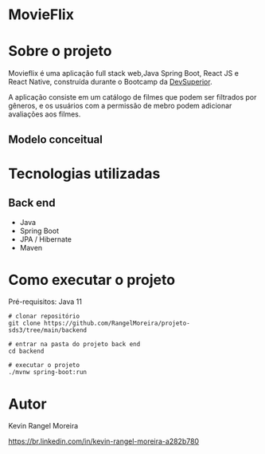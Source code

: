 # MovieFlix

# Sobre o projeto

Movieflix é uma aplicação full stack web,Java Spring Boot, React JS e React Native, construída durante o Bootcamp da [DevSuperior](https://devsuperior.com/).

A aplicação consiste em um catálogo de filmes que podem ser filtrados por gêneros, e os usuários com a permissão de mebro podem adicionar avaliações aos filmes.

## Modelo conceitual

# Tecnologias utilizadas

## Back end

- Java
- Spring Boot
- JPA / Hibernate
- Maven

# Como executar o projeto

Pré-requisitos: Java 11

```
# clonar repositório
git clone https://github.com/RangelMoreira/projeto-sds3/tree/main/backend

# entrar na pasta do projeto back end
cd backend

# executar o projeto
./mvnw spring-boot:run
```

# Autor

Kevin Rangel Moreira

https://br.linkedin.com/in/kevin-rangel-moreira-a282b780
